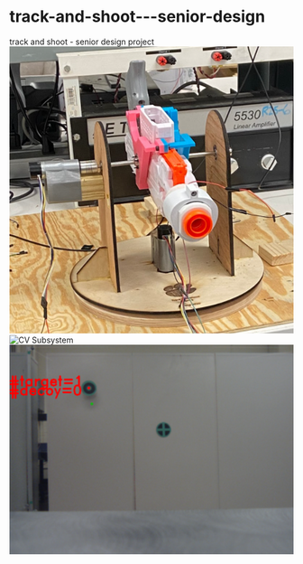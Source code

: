 # track-and-shoot---senior-design
track and shoot - senior design project
![Hardware Subsystem](/img/gun.png "Gun Subsystem")
![CV Subsystem](/img/cv_subsystem.png "CV Subsystem")
![Detection](/img/cv_detect_res.png "detect res")